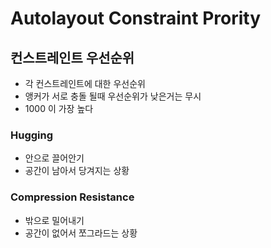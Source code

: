 # Autolayout Constraint Prority

## 컨스트레인트 우선순위
 - 각 컨스트레인트에 대한 우선순위
 - 앵커가 서로 충돌 될때 우선순위가 낮은거는 무시
 - 1000 이 가장 높다

### Hugging
 - 안으로 끌어안기
 - 공간이 남아서 당겨지는 상황

### Compression Resistance
 - 밖으로 밀어내기
 - 공간이 없어서 쪼그라드는 상황
